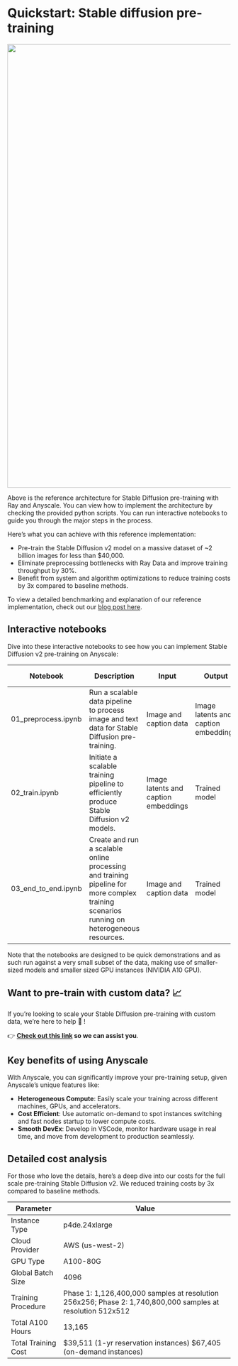 # Quickstart: Stable diffusion pre-training

<img src="https://anyscale-materials.s3.us-west-2.amazonaws.com/stable-diffusion/end_to_end_architecture_v7.png" width=1000px />

Above is the reference architecture for Stable Diffusion pre-training
with Ray and Anyscale. You can view how to implement the architecture by
checking the provided python scripts. You can run interactive notebooks
to guide you through the major steps in the process.

Here’s what you can achieve with this reference implementation:

-   Pre-train the Stable Diffusion v2 model on a massive dataset of ~2
    billion images for less than \$40,000.
-   Eliminate preprocessing bottlenecks with Ray Data and improve
    training throughput by 30%.
-   Benefit from system and algorithm optimizations to reduce training
    costs by 3x compared to baseline methods.

To view a detailed benchmarking and explanation of our reference implementation, check out our [blog post here](https://www.anyscale.com/blog/stable-diffusion-pre-training).

## Interactive notebooks

Dive into these interactive notebooks to see how you can implement
Stable Diffusion v2 pre-training on Anyscale:

| Notebook                                                                             | Description                                                                                                                               | Input                                | Output                               | Time to complete  |
|---------------|---------------|---------------|---------------|---------------|
| 01_preprocess.ipynb                                         | Run a scalable data pipeline to process image and text data for Stable Diffusion pre-training.                                            | Image and caption data               | Image latents and caption embeddings | 🕙 5 minutes |
| 02_train.ipynb                                                   | Initiate a scalable training pipeline to efficiently produce Stable Diffusion v2 models.                                                  | Image latents and caption embeddings | Trained model                        | 🕙 5 minutes |
| 03_end_to_end.ipynb | Create and run a scalable online processing and training pipeline for more complex training scenarios running on heterogeneous resources. | Image and caption data               | Trained model                        | 🕙 5 minutes |


Note that the notebooks are designed to be quick demonstrations and as such run against a very small subset of the data, making use of smaller-sized models and smaller sized GPU instances (NIVIDIA A10 GPU).

## Want to pre-train with custom data? 📈

If you’re looking to scale your Stable Diffusion pre-training with
custom data, we’re here to help 🙌 !

👉 **[Check out this link](https://forms.gle/9aDkqAqobBctxxMa8) so we
can assist you**.

## Key benefits of using Anyscale

With Anyscale, you can significantly improve your pre-training setup,
given Anyscale’s unique features like:

-   **Heterogeneous Compute**: Easily scale your training across
    different machines, GPUs, and accelerators.
-   **Cost Efficient**: Use automatic on-demand to spot instances
    switching and fast nodes startup to lower compute costs.
-   **Smooth DevEx**: Develop in VSCode, monitor hardware usage in real
    time, and move from development to production seamlessly.

## Detailed cost analysis

For those who love the details, here’s a deep dive into our costs for
the full scale pre-training Stable Diffusion v2. We reduced training costs by 3x
compared to baseline methods.

| Parameter           | Value                                                                                                      |
|------------------------------------|------------------------------------|
| Instance Type       | p4de.24xlarge                                                                                              |
| Cloud Provider      | AWS (us-west-2)                                                                                            |
| GPU Type            | A100-80G                                                                                                   |
| Global Batch Size   | 4096                                                                                                       |
| Training Procedure  | Phase 1: 1,126,400,000 samples at resolution 256x256; Phase 2: 1,740,800,000 samples at resolution 512x512 |
| Total A100 Hours    | 13,165                                                                                                     |
| Total Training Cost | \$39,511 (1-yr reservation instances) \$67,405 (on-demand instances)                                       |
